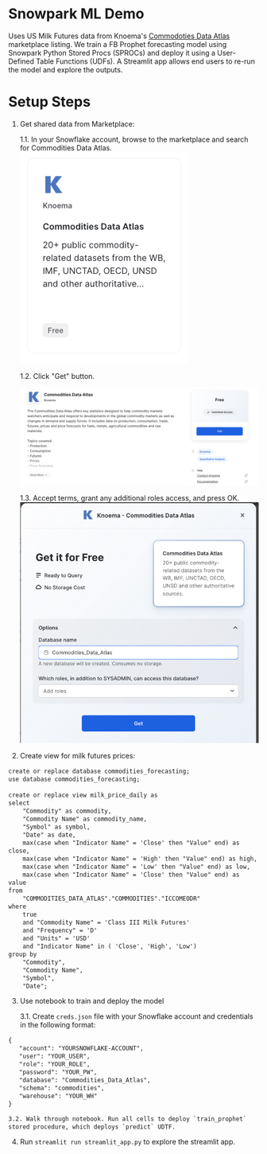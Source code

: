 # Snowpark ML Demo

Uses US Milk Futures data from Knoema's [Commodoties Data Atlas](https://www.snowflake.com/datasets/knoema-commodities-data-atlas/) marketplace listing. We train a FB Prophet forecasting model using Snowpark Python Stored Procs (SPROCs) and deploy it using a User-Defined Table Functions (UDFs). A Streamlit app allows end users to re-run the model and explore the outputs. 

# Setup Steps
1. Get shared data from Marketplace:

    1.1. In your Snowflake account, browse to the marketplace and search for Commodities Data Atlas.
![Listing](images/listing.png)

    1.2. Click "Get" button. 

    ![Listing](images/commodities_data_atlas_description.png)

    1.3. Accept terms, grant any additional roles access, and press OK.
![Confirm Terms](images/confirm_terms.png)

2. Create view for milk futures prices:

```
create or replace database commodities_forecasting;
use database commodities_forecasting;

create or replace view milk_price_daily as 
select 
    "Commodity" as commodity, 
    "Commodity Name" as commodity_name,
    "Symbol" as symbol,
    "Date" as date, 
    max(case when "Indicator Name" = 'Close' then "Value" end) as close, 
    max(case when "Indicator Name" = 'High' then "Value" end) as high, 
    max(case when "Indicator Name" = 'Low' then "Value" end) as low, 
    max(case when "Indicator Name" = 'Close' then "Value" end) as value    
from 
    "COMMODITIES_DATA_ATLAS"."COMMODITIES"."ICCOMEODR"
where 
    true 
    and "Commodity Name" = 'Class III Milk Futures'
    and "Frequency" = 'D'
    and "Units" = 'USD'
    and "Indicator Name" in ( 'Close', 'High', 'Low')
group by 
    "Commodity", 
    "Commodity Name",
    "Symbol",
    "Date";
```


3. Use notebook to train and deploy the model

    3.1. Create `creds.json` file with your Snowflake account and credentials in the following format:

```
{
   "account": "YOURSNOWFLAKE-ACCOUNT",
   "user": "YOUR_USER",
   "role": "YOUR_ROLE",
   "password": "YOUR_PW",
   "database": "Commodities_Data_Atlas",
   "schema": "commodities",
   "warehouse": "YOUR_WH"
}
```


    3.2. Walk through notebook. Run all cells to deploy `train_prophet` stored procedure, which deploys `predict` UDTF.

4. Run `streamlit run streamlit_app.py` to explore the streamlit app.
